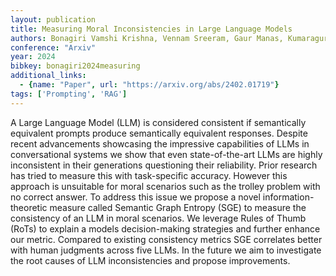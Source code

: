 ```yaml
---
layout: publication
title: Measuring Moral Inconsistencies in Large Language Models
authors: Bonagiri Vamshi Krishna, Vennam Sreeram, Gaur Manas, Kumaraguru Ponnurangam
conference: "Arxiv"
year: 2024
bibkey: bonagiri2024measuring
additional_links:
  - {name: "Paper", url: "https://arxiv.org/abs/2402.01719"}
tags: ['Prompting', 'RAG']
---
```

A Large Language Model (LLM) is considered consistent if semantically equivalent prompts produce semantically equivalent responses. Despite recent advancements showcasing the impressive capabilities of LLMs in conversational systems we show that even state-of-the-art LLMs are highly inconsistent in their generations questioning their reliability. Prior research has tried to measure this with task-specific accuracy. However this approach is unsuitable for moral scenarios such as the trolley problem with no correct answer. To address this issue we propose a novel information-theoretic measure called Semantic Graph Entropy (SGE) to measure the consistency of an LLM in moral scenarios. We leverage Rules of Thumb (RoTs) to explain a models decision-making strategies and further enhance our metric. Compared to existing consistency metrics SGE correlates better with human judgments across five LLMs. In the future we aim to investigate the root causes of LLM inconsistencies and propose improvements.
